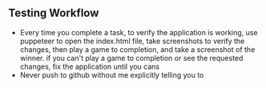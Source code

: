 ## Testing Workflow
- Every time you complete a task, to verify the application is working, use puppeteer to open the index.html file, take screenshots to verify the changes, then play a game to completion, and take a screenshot of the winner.  if you can't play a game to completion or see the requested changes, fix the application until you cans
- Never push to github without me explicitly telling you to
